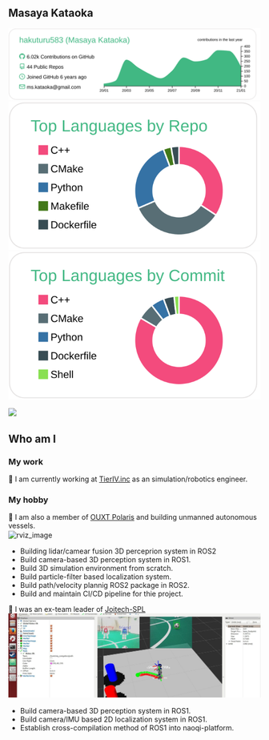 ## Masaya Kataoka

[![](https://raw.githubusercontent.com/hakuturu583/hakuturu583/master/profile-summary-card-output/vue/0-profile-details.svg)](https://github.com/vn7n24fzkq/github-profile-summary-cards)
[![](https://raw.githubusercontent.com/hakuturu583/hakuturu583/master/profile-summary-card-output/vue/1-repos-per-language.svg)](https://github.com/vn7n24fzkq/github-profile-summary-cards)
[![](https://raw.githubusercontent.com/hakuturu583/hakuturu583/master/profile-summary-card-output/vue/2-most-commit-language.svg)](https://github.com/vn7n24fzkq/github-profile-summary-cards)

![](https://komarev.com/ghpvc/?username=hakuturu583&color=green)

## Who am I

### My work
:robot: I am currently working at [TierIV.inc](https://tier4.jp/) as an simulation/robotics engineer.  

### My hobby
:robot: I am also a member of [OUXT Polaris](https://www.ouxt.jp/) and building unmanned autonomous vessels.  
![rviz_image](https://www.ouxt.jp/img/about/ship.jpg "rviz")　
- Building lidar/camear fusion 3D perceprion system in ROS2
- Build camera-based 3D perception system in ROS1.
- Build 3D simulation environment from scratch.
- Build particle-filter based localization system.
- Build path/velocity plannig ROS2 package in ROS2.
- Build and maintain CI/CD pipeline for thie project.

:robot: I was an ex-team leader of [Joitech-SPL](http://www.er.ams.eng.osaka-u.ac.jp/asadalab/?p=893)  
![rviz_image](./image/1500x500.jpeg "rviz")　　
- Build camera-based 3D perception system in ROS1.
- Build camera/IMU based 2D localization system in ROS1.
- Establish cross-compilation method of ROS1 into naoqi-platform.